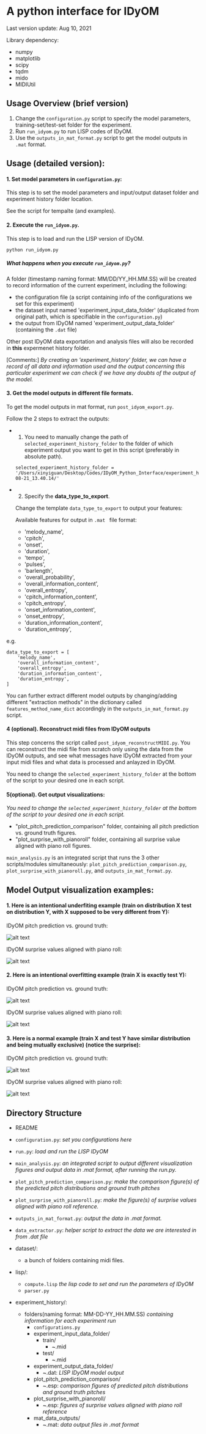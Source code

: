 # A python interface for IDyOM 

Last version update: Aug 10, 2021

Library dependency:
   - numpy
   - matplotlib
   - scipy
   - tqdm
   - mido
   - MIDIUtil
    
                        
## Usage Overview (brief version)

1. Change the ```configuration.py``` script to specify the model parameters, training-set/test-set folder for the experiment.
2. Run ```run_idyom.py``` to run LISP codes of IDyOM.
3. Use the `outputs_in_mat_format.py` script to get the model outputs in ```.mat``` format.



 ## Usage (detailed version):
 
 
#### 1. Set model parameters in ```configuration.py```:
This step is to set the model parameters and input/output dataset folder and experiment history folder location.

See the script for tempalte (and examples).



#### 2. Execute the ```run_idyom.py```. 
 This step is to load and run the LISP version of IDyOM.

```python run_idyom.py```

##### What happens when you execute ```run_idyom.py```?

A folder (timestamp naming format: MM/DD/YY_HH.MM.SS) will be created to record information of the current experiment,
including the following:
- the configuration file (a script containing info of the configurations we set for this experiment)
- the dataset input named 'experiment_input_data_folder' (duplicated from original path, which is specifiable in the ```configuration.py```)
- the output from IDyOM named 'experiment_output_data_folder' (containing the ```.dat``` file)

Other post IDyOM data exportation and analysis files will also be recorded in **this** expermenet history folder.
                  
 [Comments:] *By creating an 'experiment_history' folder, we can have a record of all data and information used and the output concerning this particular experiment we can check if we have any doubts of the output of the model.*
 
 
#### 3. Get the model outputs in different file formats. 
 
To get the model outputs in mat format, run `post_idyom_export.py`. 


Follow the 2 steps to extract the outputs: 

- 1. You  need to manually change the path of ```selected_experiment_history_folder``` to the folder of which experiment output you want to get in this script (preferably in absolute path).

    ```
    selected_experiment_history_folder = '/Users/xinyiguan/Desktop/Codes/IDyOM_Python_Interface/experiment_history/03-08-21_13.40.14/' 
    ``` 

- 2. Specify the **data_type_to_export**. 

    Change the template ```data_type_to_export``` to output your features:

    Available features for output in ```.mat ``` file format:  

    - 'melody_name',
    - 'cpitch',
    - 'onset',
    - 'duration',
    - 'tempo',
    - 'pulses',
    - 'barlength',
    - 'overall_probability',
    - 'overall_information_content',
    - 'overall_entropy',
    - 'cpitch_information_content',
    - 'cpitch_entropy',
    - 'onset_information_content',
    - 'onset_entropy',
    - 'duration_information_content',
    - 'duration_entropy',

e.g.

    data_type_to_export = [
        'melody_name',
        'overall_information_content',
        'overall_entropy',
        'duration_information_content',
        'duration_entropy',
    ]


You can further extract different model outputs by changing/adding different "extraction methods" in the dictionary called 
```features_method_name_dict``` accordingly in the `outputs_in_mat_format.py` script. 

#### 4 (optional). Reconstruct midi files from IDyOM outputs

This step concerns the script called ```post_idyom_reconstructMIDI.py```. You can reconstruct the midi file from scratch only using the data from the IDyOM outputs, and see what messages have IDyOM extracted from your input midi files and what data is processed and anlayzed in IDyOM. 


You need to change the ```selected_experiment_history_folder``` at the bottom of the script to your desired one in each script.

#### 5(optional). Get output visualizations:

*You need to change the ```selected_experiment_history_folder``` at the bottom of the script to your desired one in each script.*

- "plot_pitch_prediction_comparison" folder, containing all pitch prediction vs. ground truth figures.
- "plot_surprise_with_pianoroll" folder, containing all surprise value aligned with piano roll figures. 




```main_analysis.py``` is an integrated script that runs the 3 other scripts/modules simultaneously:
`plot_pitch_prediction_comparison.py`, 
`plot_surprise_with_pianoroll.py`, and 
`outputs_in_mat_format.py`. 


## Model Output visualization examples:


#### 1. Here is an intentional underfiting example (train on distribution X test on distribution Y, with X supposed to be very different from Y):

IDyOM pitch prediction vs. ground truth:

![alt text][logo5]

[logo5]: Demo_Figs/prediction-shanx033.png

IDyOM surprise values aligned with piano roll:

![alt text][logo6]

[logo6]: Demo_Figs/surprise-shanx033.png


#### 2. Here is an intentional overfitting example (train X is exactly test Y):

IDyOM pitch prediction vs. ground truth:

![alt text][logo3]

[logo3]: Demo_Figs/prediction-chor-015.png

IDyOM surprise values aligned with piano roll:

![alt text][logo4]

[logo4]: Demo_Figs/surprise-chor-015.png


#### 3. Here is a normal example (train X and test Y have similar distribution and being mutually exclusive) (notice the surprise):

IDyOM pitch prediction vs. ground truth:

![alt text][logo1]

[logo1]: Demo_Figs/prediction-chor-030.png

IDyOM surprise values aligned with piano roll:

![alt text][logo2]

[logo2]: Demo_Figs/surprise-chor-030.png



## Directory Structure

- README
- `configuration.py`: *set you configurations here*
- `run.py`: *load and run the LISP IDyOM*
- `main_analysis.py`: *an integrated script to output different visualization figures and output data in .mat format,
after running the run.py.*
- `plot_pitch_prediction_comparison.py`: *make the comparison figure(s) of the predicted pitch distributions and ground truth pitches*
- `plot_surprise_with_pianoroll.py`: *make the figure(s) of surprise values aligned with piano roll reference.*
- `outputs_in_mat_format.py`: *output the data in .mat format.*
- `data_extractor.py`: *helper script to extract the data we are interested in from .dat file*

- dataset/:
    -  a bunch of folders containing midi files.
- lisp/:
    - ```compute.lisp``` *the lisp code to set and run the parameters of IDyOM*
    - ```parser.py```
- experiment_history/:
    - folders(naming format: MM-DD-YY_HH.MM.SS) *containing information for each experiment run*
        - `configurations.py`
        - experiment_input_data_folder/
            - train/
                - ~.mid
            - test/
                - ~.mid
        - experiment_output_data_folder/
            - ~.dat: *LISP IDyOM model output*
        - plot_pitch_prediction_comparison/
            - ~.esp: *comparison figures of predicted pitch distributions and ground truth pitches*
        - plot_surprise_with_pianoroll/
            - ~.esp: *figures of surprise values aligned with piano roll reference*
        - mat_data_outputs/
            - ~.mat: *data output files in .mat format*